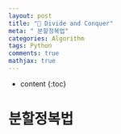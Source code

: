 ```yaml
---
layout: post
title: "🔪 Divide and Conquer"
meta: " 분할정복법"
categories: Algorithm
tags: Python
comments: true
mathjax: true
---
```




* content
{:toc}
# 분할정복법

